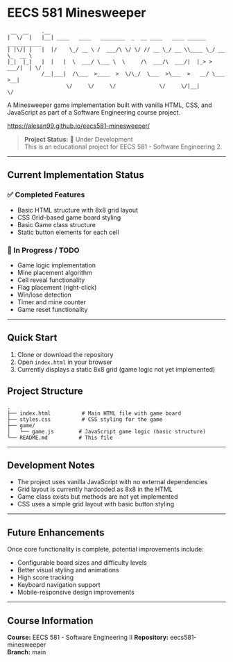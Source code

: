 # EECS 581 Minesweeper

```
 __  __    .__                                                                 
|  \/  |   |__| ____   ____   ________  _  __ ____   ____ ______   ___________ 
| |\/| |   |  |/    \_/ __ \ /  ___/\ \/ \/ // __ \_/ __ \\____ \_/ __ \_  __ \
|_|  |_|   |  |   |  \  ___/ \___ \  \     /\  ___/\  ___/|  |_> >  ___/|  | \/
           /__|___|  /\___  >____  >  \/\_/  \___  >\___  >   __/ \___  >__|   
                   \/     \/     \/              \/     \/|__|        \/       
```

A Minesweeper game implementation built with vanilla HTML, CSS, and JavaScript as part of a Software Engineering course project.

https://alesan99.github.io/eecs581-minesweeper/  

> **Project Status:** 🚧 Under Development  
> This is an educational project for EECS 581 - Software Engineering 2.

---

## Current Implementation Status

### ✅ Completed Features
- Basic HTML structure with 8x8 grid layout
- CSS Grid-based game board styling
- Basic Game class structure
- Static button elements for each cell

### 🚧 In Progress / TODO
- Game logic implementation
- Mine placement algorithm
- Cell reveal functionality
- Flag placement (right-click)
- Win/lose detection
- Timer and mine counter
- Game reset functionality

---

## Quick Start

1. Clone or download the repository
2. Open `index.html` in your browser
3. Currently displays a static 8x8 grid (game logic not yet implemented)

## Project Structure

```text
.
├── index.html          # Main HTML file with game board
├── styles.css          # CSS styling for the game
├── game/
│   └── game.js        # JavaScript game logic (basic structure)
└── README.md          # This file
```

---

## Development Notes

- The project uses vanilla JavaScript with no external dependencies
- Grid layout is currently hardcoded as 8x8 in the HTML
- Game class exists but methods are not yet implemented
- CSS uses a simple grid layout with basic button styling

---

## Future Enhancements

Once core functionality is complete, potential improvements include:
- Configurable board sizes and difficulty levels
- Better visual styling and animations
- High score tracking
- Keyboard navigation support
- Mobile-responsive design improvements

---

## Course Information

**Course:** EECS 581 - Software Engineering II
**Repository:** eecs581-minesweeper  
**Branch:** main
